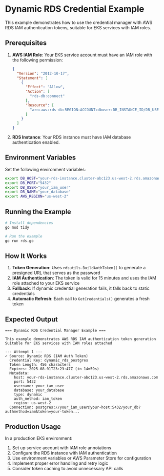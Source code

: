 # Dynamic RDS Credential Example

This example demonstrates how to use the credential manager with AWS RDS IAM authentication tokens, suitable for EKS services with IAM roles.

## Prerequisites

1. **AWS IAM Role**: Your EKS service account must have an IAM role with the following permission:
   ```json
   {
     "Version": "2012-10-17",
     "Statement": [
       {
         "Effect": "Allow",
         "Action": [
           "rds-db:connect"
         ],
         "Resource": [
           "arn:aws:rds-db:REGION:ACCOUNT:dbuser:DB_INSTANCE_ID/DB_USERNAME"
         ]
       }
     ]
   }
   ```

2. **RDS Instance**: Your RDS instance must have IAM database authentication enabled.

## Environment Variables

Set the following environment variables:

```bash
export DB_HOST="your-rds-instance.cluster-abc123.us-west-2.rds.amazonaws.com"
export DB_PORT="5432"
export DB_USER="your_iam_user"
export DB_NAME="your_database"
export AWS_REGION="us-west-2"
```

## Running the Example

```bash
# Install dependencies
go mod tidy

# Run the example
go run rds.go
```

## How It Works

1. **Token Generation**: Uses `rdsutils.BuildAuthToken()` to generate a presigned URL that serves as the password
2. **IAM Authentication**: The token is valid for 15 minutes and uses the IAM role attached to your EKS service
3. **Fallback**: If dynamic credential generation fails, it falls back to static credentials
4. **Automatic Refresh**: Each call to `GetCredentials()` generates a fresh token

## Expected Output

```
=== Dynamic RDS Credential Manager Example ===

This example demonstrates AWS RDS IAM authentication token generation
Suitable for EKS services with IAM roles attached

--- Attempt 1 ---
✓ Source: Dynamic RDS (IAM Auth Token)
  Credential Key: dynamic_rds_postgres
  Token Length: 456 characters
  Expires: 2025-08-01T23:23:47Z (in 14m59s)
  Metadata:
    host: your-rds-instance.cluster-abc123.us-west-2.rds.amazonaws.com
    port: 5432
    username: your_iam_user
    database: your_database
    type: dynamic
    auth_method: iam_token
    region: us-west-2
  Connection: postgres://your_iam_user@your-host:5432/your_db?authmethod=iam&token=your-token...
```

## Production Usage

In a production EKS environment:

1. Set up service account with IAM role annotations
2. Configure the RDS instance with IAM authentication
3. Use environment variables or AWS Parameter Store for configuration
4. Implement proper error handling and retry logic
5. Consider token caching to avoid unnecessary API calls
